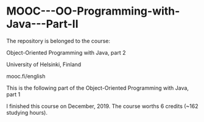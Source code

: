 # MOOC---OO-Programming-with-Java---Part-II

The repository is belonged to the course:

Object-Oriented Programming with Java, part 2

University of Helsinki, Finland

mooc.fi/english

This is the following part of the Object-Oriented Programming with Java, part 1


I finished this course on December, 2019. The course worths 6 credits (~162 studying hours).
